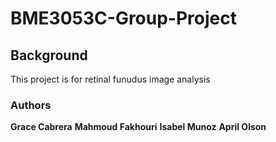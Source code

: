 # BME3053C-Group-Project
## Background
This project is for retinal funudus image analysis
### Authors
**Grace Cabrera**
**Mahmoud Fakhouri**
**Isabel Munoz**
**April Olson**
